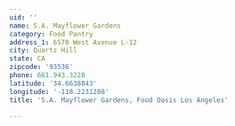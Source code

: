 ```yaml
---
uid: ''
name: S.A. Mayflower Gardens
category: Food Pantry
address_1: 6570 West Avenue L-12
city: Quartz Hill
state: CA
zipcode: '93536'
phone: 661.943.3228
latitude: '34.6638843'
longitude: '-118.2231208'
title: 'S.A. Mayflower Gardens, Food Oasis Los Angeles'

---
```

